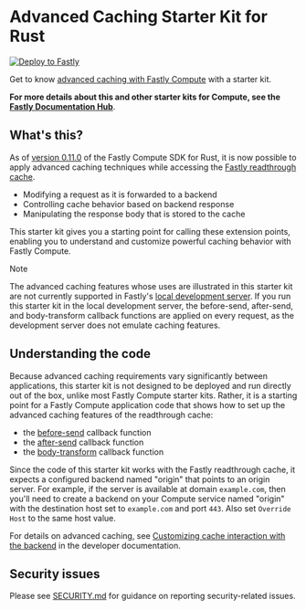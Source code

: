 # Advanced Caching Starter Kit for Rust

[![Deploy to Fastly](https://deploy.edgecompute.app/button)](https://deploy.edgecompute.app/deploy)

Get to know [advanced caching with Fastly Compute](https://www.fastly.com/documentation/guides/concepts/edge-state/cache/#customizing-cache-interaction-with-the-backend) with a starter kit.

**For more details about this and other starter kits for Compute, see the [Fastly Documentation Hub](https://www.fastly.com/documentation/solutions/starters/)**.

## What's this?

As of [version 0.11.0](https://www.fastly.com/documentation/reference/changes/2024/10/rust-sdk-0.11.0/) of the Fastly Compute SDK for Rust, it is now possible to apply advanced caching techniques while accessing the [Fastly readthrough cache](https://www.fastly.com/documentation/guides/concepts/edge-state/cache/#readthrough-cache).

- Modifying a request as it is forwarded to a backend
- Controlling cache behavior based on backend response
- Manipulating the response body that is stored to the cache

This starter kit gives you a starting point for calling these extension points, enabling you to understand and customize powerful caching behavior with Fastly Compute.

> [!NOTE]
> The advanced caching features whose uses are illustrated in this starter kit are not currently supported in Fastly's [local development server](https://www.fastly.com/documentation/guides/compute/testing/#running-a-local-testing-server). If you run this starter kit in the local development server, the before-send, after-send, and body-transform callback functions are applied on every request, as the development server does not emulate caching features.

## Understanding the code

Because advanced caching requirements vary significantly between applications, this starter kit is not designed to be deployed and run directly out of the box, unlike most Fastly Compute starter kits. Rather, it is a starting point for a Fastly Compute application code that shows how to set up the advanced caching features of the readthrough cache:

- the [before-send](https://www.fastly.com/documentation/guides/concepts/edge-state/cache/#modifying-a-request-as-it-is-forwarded-to-a-backend) callback function
- the [after-send](https://www.fastly.com/documentation/guides/concepts/edge-state/cache/#controlling-cache-behavior-based-on-backend-response) callback function
- the [body-transform](https://www.fastly.com/documentation/guides/concepts/edge-state/cache/#modifying-the-body-that-is-saved-to-the-cache) callback function 

Since the code of this starter kit works with the Fastly readthrough cache, it expects a configured backend named "origin" that points to an origin server. For example, if the server is available at domain `example.com`, then you'll need to create a backend on your Compute service named "origin" with the destination host set to `example.com` and port `443`. Also set `Override Host` to the same host value.

For details on advanced caching, see [Customizing cache interaction with the backend](https://www.fastly.com/documentation/guides/concepts/edge-state/cache/#customizing-cache-interaction-with-the-backend) in the developer documentation.

## Security issues

Please see [SECURITY.md](SECURITY.md) for guidance on reporting security-related issues.

